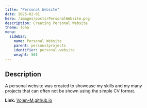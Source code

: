 ```yaml
---
title: "Personal Website"
date: 2025-02-01
hero: /images/posts/PersonalWebsite.png
description: Creating Personal Website 
theme: Toha
menu:
  sidebar:
    name: Personal Website
    parent: personalprojects
    identifier: personal-website
    weight: 501
---
```


## Description

A personal website was created to showcase my skills and my many projects that can often not be shown using the simple CV format.

**Link:** [Volen-M.github.io](https://volen-m.github.io/)